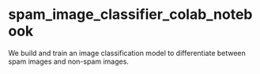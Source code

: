 # spam_image_classifier_colab_notebook
We build and train an image classification model to differentiate between spam images and non-spam images.
